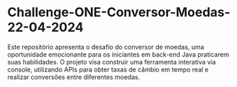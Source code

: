 # Challenge-ONE-Conversor-Moedas-22-04-2024
Este repositório apresenta o desafio do conversor de moedas, uma oportunidade emocionante para os iniciantes em back-end Java praticarem suas habilidades. O projeto visa construir uma ferramenta interativa via console, utilizando APIs para obter taxas de câmbio em tempo real e realizar conversões entre diferentes moedas.
